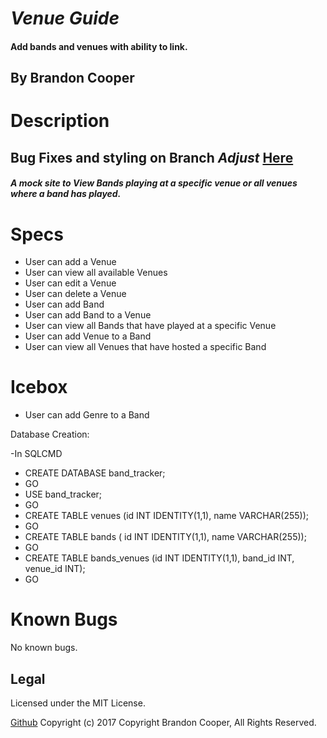 # _Venue Guide_
#### Add bands and venues with ability to link.

## By Brandon Cooper

# Description
## Bug Fixes and styling on Branch _Adjust_ <a href="https://github.com/bcooper085/band_tracker/tree/adjust">Here</a>
##### A mock site to View Bands playing at a specific venue or all venues where a band has played.

# Specs

- User can add a Venue
- User can view all available Venues
- User can edit a Venue
- User can delete a Venue
- User can add Band
- User can add Band to a Venue
- User can view all Bands that have played at a specific Venue
- User can add Venue to a Band
- User can view all Venues that have hosted a specific Band

# Icebox
- User can add Genre to a Band

Database Creation:

-In SQLCMD
- CREATE DATABASE band_tracker;
- GO
- USE band_tracker;
- GO
- CREATE TABLE venues (id INT IDENTITY(1,1), name VARCHAR(255));
- GO
- CREATE TABLE bands ( id INT IDENTITY(1,1), name VARCHAR(255));
- GO
- CREATE TABLE bands_venues (id INT IDENTITY(1,1), band_id INT, venue_id INT);
- GO

# Known Bugs
No known bugs.

## Legal
Licensed under the MIT License.

<a href="https://github.com/bcooper085/band_tracker">Github</a>
Copyright (c) 2017 Copyright Brandon Cooper, All Rights Reserved.
